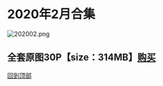 # 2020年2月合集
![202002.png](https://www.nsaimg.com/2020/04/02/5e85ad2b0ff77.png)
## 全套原图30P【size：314MB】[购买]()<br>
[回到顶部](#readme)

